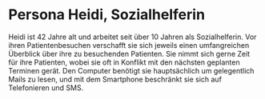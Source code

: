 # Persona Heidi, Sozialhelferin

Heidi ist 42 Jahre alt und arbeitet seit über 10 Jahren als Sozialhelferin.
Vor ihren Patientenbesuchen verschafft sie sich jeweils einen umfangreichen Überblick über ihre zu besuchenden Patienten.
Sie nimmt sich gerne Zeit für ihre Patienten, wobei sie oft in Konflikt mit den nächsten geplanten Terminen gerät.
Den Computer benötigt sie hauptsächlich um gelegentlich Mails zu lesen, und mit dem Smartphone beschränkt sie sich auf Telefonieren und SMS.